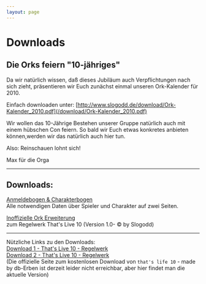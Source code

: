 ```yaml
---
layout: page
---
```


Downloads
=========

Die Orks feiern "10-jähriges"
-----------------------------

Da wir natürlich wissen, daß dieses Jubiläum auch Verpflichtungen nach sich zieht, präsentieren wir Euch zunächst einmal unseren Ork-Kalender für 2010. 

Einfach downloaden unter: [http://www.slogodd.de/download/Ork-Kalender_2010.pdf](/download/Ork-Kalender_2010.pdf) 

Wir wollen das 10-Jährige Bestehen unserer Gruppe natürlich auch mit einem hübschen Con feiern. So bald wir Euch etwas konkretes anbieten können,werden wir das natürlich auch hier tun. 

Also: Reinschauen lohnt sich! 


Max für die Orga

---

Downloads:
----------

[Anmeldebogen & Charakterbogen](/download/orkanmeldebogen.doc)  
Alle notwendigen Daten über Spieler und Charakter auf zwei Seiten.

[Inoffizielle Ork Erweiterung](/download/orkregeln.doc)  
zum Regelwerk That's Live 10 (Version 1.0- © by Slogodd)

---

Nützliche Links zu den Downloads:  
[Download 1 - That's Live 10 - Regelwerk](http://www.zeitendaemmerung.de/mediapool/26/261714/data/Thats_Live_X.pdf)  
[Download 2 - That's Live 10 - Regelwerk](http://diegreifenhainer.jimdo.com/app/download/1056075416/522cf0f8%2Fc8259c13fce359ada59325b108fc48a7bfb08582%2Fthatslivex.pdf?t=1227005393)  
(Die offizielle Seite zum kostenlosen Download von `that's life 10` - made by db-Erben ist derzeit leider nicht erreichbar, aber hier findet man die aktuelle Version)

